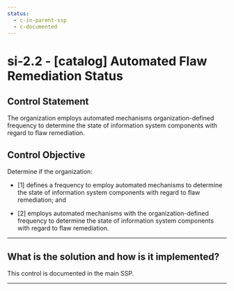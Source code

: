 ```yaml
---
status:
  - c-in-parent-ssp
  - c-documented
---
```


# si-2.2 - \[catalog\] Automated Flaw Remediation Status

## Control Statement

The organization employs automated mechanisms organization-defined frequency to determine the state of information system components with regard to flaw remediation.

## Control Objective

Determine if the organization:

- \[1\] defines a frequency to employ automated mechanisms to determine the state of information system components with regard to flaw remediation; and

- \[2\] employs automated mechanisms with the organization-defined frequency to determine the state of information system components with regard to flaw remediation.

______________________________________________________________________

## What is the solution and how is it implemented?

This control is documented in the main SSP.

______________________________________________________________________
